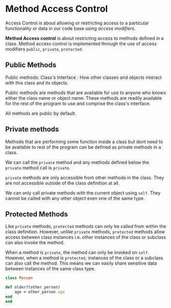 # Method Access Control


Access Control is about allowing or restricting access to a particular functionality or data in our code base using *access modifiers*.

**Method Access control** is about restricting access to methods defined in a class. Method access control is implemented through the use of access modifiers `public`, `private`, `protected`.

## Public Methods

Public methods: Class's Interface : How other classes and objects interact with this class and its objects.

Public methods are methods that are available for use to anyone who knows either the class name or object name. These methods are readily available for the rest of the program to use and comprise the class's interface.

All methods are public by default.

## Private methods

Methods that are performing some function inside a class but dont need to be available to rest of the program can be defined as private methods in a class.

We can call the `private` method and any methods defined below the `private` method call is `private`. 

`private` methods are only accessible from other methods in the class. They are not accessible outside of the class definition at all. 

We can only call private methods with the current object using `self`. They cannot be called with any other object even one of the same type.

## Protected Methods

Like `private` methods, `protected` methods can only be called from within the class definition. However, unlike `private` methods, `protected` methods allow access between class instances i.e. other instances of the class or subclass can also invoke the method.

When a method is `private`, the method can only be invoked on `self`. However, when a method is `protected`, instances of the class or a subclass can also call the method. This means we can easily share sensitive data between instances of the same class type.


```ruby
class Person

def older?(other_person)
    age > other_person.age
end
end
```